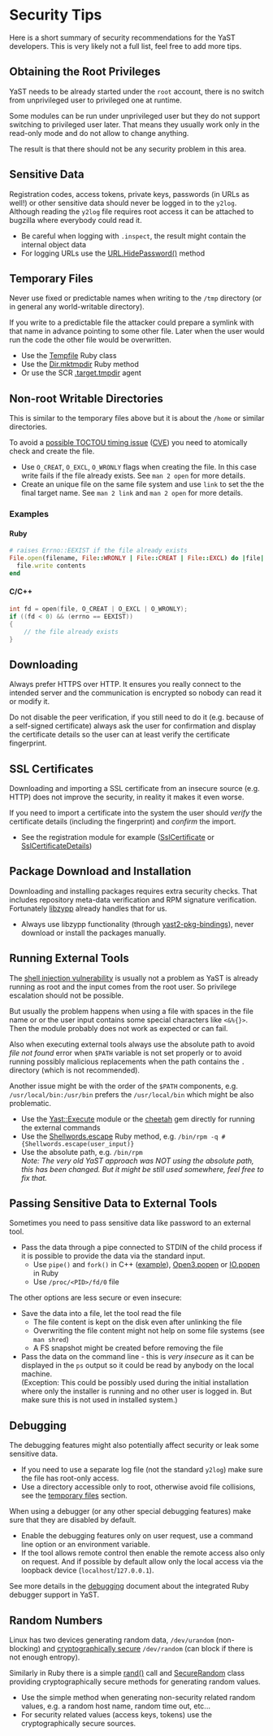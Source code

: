 # Security Tips

Here is a short summary of security recommendations for the YaST developers.
This is very likely not a full list, feel free to add more tips.

## Obtaining the Root Privileges

YaST needs to be already started under the `root` account, there is no switch
from unprivileged user to privileged one at runtime.

Some modules can be run under unprivileged user but they do not support switching
to privileged user later. That means they usually work only in the read-only
mode and do not allow to change anything.

The result is that there should not be any security problem in this area.

## Sensitive Data

Registration codes, access tokens, private keys, passwords (in URLs as well!)
or other sensitive data should never be logged in to the `y2log`. Although
reading the `y2log` file requires root access it can be attached to bugzilla
where everybody could read it.

- Be careful when logging with `.inspect`, the result might contain the internal
  object data
- For logging URLs use the [URL.HidePassword()](
  https://github.com/yast/yast-yast2/blob/5762181d62762816a73fc040362c1efb5d97deed/library/types/src/modules/URL.rb#L613)
  method

## Temporary Files

Never use fixed or predictable names when writing to the `/tmp` directory
(or in general any world-writable directory).

If you write to a predictable file the attacker could prepare a symlink with
that name in advance pointing to some other file. Later when the user would
run the code the other file would be overwritten.

- Use the [Tempfile](
  https://ruby-doc.org/stdlib-2.2.2/libdoc/tempfile/rdoc/Tempfile.html
  ) Ruby class
- Use the [Dir.mktmpdir](
  https://ruby-doc.org/stdlib-2.2.2/libdoc/tmpdir/rdoc/Dir.html#method-c-mktmpdir
  ) Ruby method
- Or use the SCR [.target.tmpdir](
  https://github.com/yast/yast-core/blob/a0f511c66fd64382a1267f8151129d8b3ced7366/doc/systemagent.md#tmpdir
  ) agent

## Non-root Writable Directories

This is similar to the temporary files above but it is about the `/home`
or similar directories.

To avoid a [possible TOCTOU timing issue](https://en.wikipedia.org/wiki/Time_of_check_to_time_of_use)
([CVE](https://cwe.mitre.org/data/definitions/367.html)) you need to
atomically check and create the file.

- Use `O_CREAT`, `O_EXCL`, `O_WRONLY` flags when creating the file. In this case
  write fails if the file already exists. See `man 2 open` for more details.
- Create an unique file on the same file system and use `link` to set the
  the final target name. See `man 2 link` and `man 2 open` for more details.

### Examples

#### Ruby
```ruby
# raises Errno::EEXIST if the file already exists
File.open(filename, File::WRONLY | File::CREAT | File::EXCL) do |file|
  file.write contents
end
```

#### C/C++
```cpp
int fd = open(file, O_CREAT | O_EXCL | O_WRONLY);
if ((fd < 0) && (errno == EEXIST))
{
    // the file already exists
}
```


## Downloading

Always prefer HTTPS over HTTP. It ensures you really connect to the intended
server and the communication is encrypted so nobody can read it or modify it.

Do not disable the peer verification, if you still need to do it (e.g.
because of a self-signed certificate) always ask the user for confirmation
and display the certificate details so the user can at least verify the
certificate fingerprint.

## SSL Certificates

Downloading and importing a SSL certificate from an insecure source (e.g. HTTP)
does not improve the security, in reality it makes it even worse.

If you need to import a certificate into the system the user should *verify* the
certificate details (including the fingerprint) and *confirm* the import.

- See the registration module for example ([SslCertificate](
  https://github.com/yast/yast-registration/blob/327ab34c020a89f8b7e3f4bff55deea82e457237/src/lib/registration/ssl_certificate.rb#L11)
  or [SslCertificateDetails](
  https://github.com/yast/yast-registration/blob/327ab34c020a89f8b7e3f4bff55deea82e457237/src/lib/registration/ssl_certificate_details.rb#L11))

## Package Download and Installation

Downloading and installing packages requires extra security checks.
That includes repository meta-data verification and RPM signature verification.
Fortunately [libzypp](https://github.com/openSUSE/libzypp/) already handles
that for us.

- Always use libzypp functionality (through [yast2-pkg-bindings](
  https://github.com/yast/yast-pkg-bindings/)), never download or install the
  packages manually.

## Running External Tools

The [shell injection vulnerability](
https://en.wikipedia.org/wiki/Code_injection#Shell_injection) is usually not
a problem as YaST is already running as root and the input comes from the root
user. So privilege escalation should not be possible.

But usually the problem happens when using a file with spaces in the file name or
or the user input contains some special characters like `<&%{}>`. Then the module
probably does not work as expected or can fail.

Also when executing external tools always use the absolute path to avoid
*file not found* error when `$PATH` variable is not set properly or to avoid
running possibly malicious replacements when the path contains the `.` directory
(which is not recommended).

Another issue might be with the order of the `$PATH` components, e.g.
`/usr/local/bin:/usr/bin` prefers the `/usr/local/bin` which might be also
problematic.
 
- Use the [Yast::Execute](
  https://github.com/yast/yast-yast2/blob/master/library/system/src/lib/yast2/execute.rb
  ) module or the [cheetah](https://github.com/openSUSE/cheetah) gem directly
  for running the external commands
- Use the [Shellwords.escape](
  http://ruby-doc.org/stdlib-2.2.0/libdoc/shellwords/rdoc/Shellwords.html)
  Ruby method, e.g. `/bin/rpm -q #{Shellwords.escape(user_input)}`
- Use the absolute path, e.g. `/bin/rpm`  
  *Note: The very old YaST approach was NOT using the absolute path, this has
  been changed. But it might be still used somewhere, feel free to fix that.*


## Passing Sensitive Data to External Tools

Sometimes you need to pass sensitive data like password to an external tool.

- Pass the data through a pipe connected to STDIN of the child process if it is
  possible to provide the data via the standard input.
  - Use `pipe()` and `fork()` in C++ ([example](
    https://github.com/openSUSE/libstorage/blob/250089268d1b58da8bbf330e42c3f059986d7b28/storage/Utils/SystemCmd.cc#L226)),
    [Open3.popen](http://ruby-doc.org/stdlib-2.2.0/libdoc/open3/rdoc/Open3.html#method-c-popen3)
    or [IO.popen](https://ruby-doc.org/core-2.2.0/IO.html#method-c-popen) in Ruby
  - Use `/proc/<PID>/fd/0` file

The other options are less secure or even insecure:

- Save the data into a file, let the tool read the file
  - The file content is kept on the disk even after unlinking the file
  - Overwriting the file content might not help on some file systems (see `man shred`)
  - A FS snapshot might be created before removing the file
- Pass the data on the command line - this is *very insecure* as it can be displayed
  in the `ps` output so it could be read by anybody on the local machine.  
  (Exception: This could be possibly used during the initial installation where only the
  installer is running and no other user is logged in. But make sure this is not
  used in installed system.)


## Debugging

The debugging features might also potentially affect security or leak some
sensitive data.

- If you need to use a separate log file (not the standard `y2log`) make sure
  the file has root-only access.
- Use a directory accessible only to root, otherwise avoid file collisions,
  see the [temporary files](#temporary-files) section.

When using a debugger (or any other special debugging features) make sure that
they are disabled by default.

- Enable the debugging features only on user request, use a command line
  option or an environment variable.
- If the tool allows remote control then enable the remote access also only
  on request. And if possible by default allow only the local access via the
  loopback device (`localhost`/`127.0.0.1`).

See more details in the [debugging](./debugging) document about the integrated
Ruby debugger support in YaST.


## Random Numbers

Linux has two devices generating random data, `/dev/urandom` (non-blocking) and
[cryptographically secure](
https://en.wikipedia.org/wiki/Cryptographically_secure_pseudorandom_number_generator
) `/dev/random` (can block if there is not enough entropy).

Similarly in Ruby there is a simple [rand()](
https://ruby-doc.org/core-2.2.0/Random.html#method-c-rand) call and
[SecureRandom](
https://ruby-doc.org/stdlib-2.2.0/libdoc/securerandom/rdoc/SecureRandom.html)
class providing cryptographically secure methods for generating random values.

- Use the simple method when generating non-security related random values,
  e.g. a random host name, random time out, etc...
- For security related values (access keys, tokens) use the cryptographically
  secure sources.

